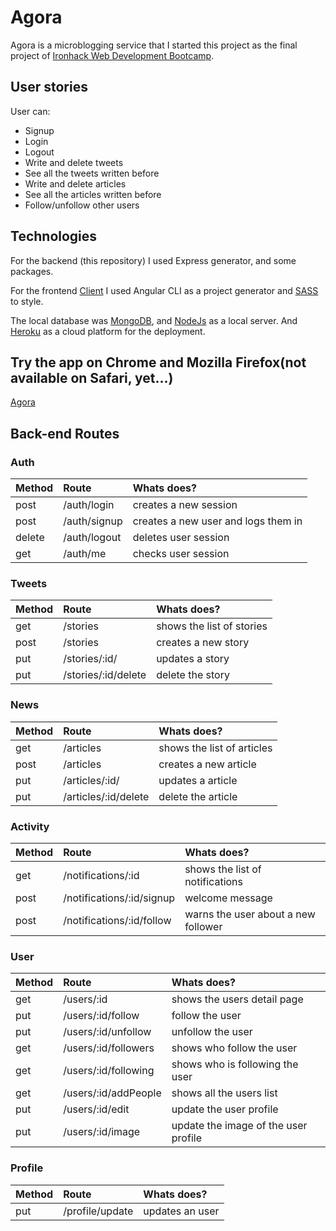 # Agora

Agora is a microblogging service that I started this project as the final project of [Ironhack Web Development Bootcamp](www.ironhack.com/). 

## User stories

User can:

* Signup
* Login
* Logout
* Write and delete tweets
* See all the tweets written before
* Write and delete articles
* See all the articles written before
* Follow/unfollow other users

## Technologies

For the backend (this repository) I used Express generator, and some packages.

For the frontend [Client](https://github.com/Interna1ta/local-stories-client) I used Angular CLI as a project generator and [SASS](https://sass-lang.com/) to style.

The local database was [MongoDB](https://docs.mongodb.com/), and [NodeJs](https://nodejs.org/en/) as a local server.
And [Heroku](https://www.heroku.com/home) as a cloud platform for the deployment.

## Try the app on Chrome and Mozilla Firefox(not available on Safari, yet...)

[Agora](https://agoranews.herokuapp.com/)

## Back-end Routes

### Auth

Method   | Route                       | Whats does?                              |
|:-------|:----------------------------|:-----------------------------------------|
|post    |/auth/login                  | creates a new session                    |
|post    |/auth/signup                 | creates a new user and logs them in      |
|delete  |/auth/logout                 | deletes user session                     |
|get     |/auth/me                     | checks user session                      |

### Tweets

Method   | Route                       | Whats does?                              |
|:-------|:----------------------------|:-----------------------------------------|
|get     |/stories                     | shows the list of stories                |
|post    |/stories                     | creates a new story                      |
|put     |/stories/:id/                | updates a story                          |
|put     |/stories/:id/delete          | delete the story                         |

### News

Method   | Route                       | Whats does?                              |
|:-------|:----------------------------|:-----------------------------------------|
|get     |/articles                    | shows the list of articles               |
|post    |/articles                    | creates a new article                    |
|put     |/articles/:id/               | updates a article                        |
|put     |/articles/:id/delete         | delete the article                       |

### Activity

Method   | Route                       | Whats does?                              |
|:-------|:----------------------------|:-----------------------------------------|
|get     |/notifications/:id           | shows the list of notifications          |
|post    |/notifications/:id/signup    | welcome message                          |
|post    |/notifications/:id/follow    | warns the user about a new follower      |

### User

Method   | Route                       | Whats does?                              |
|:-------|:----------------------------|:-----------------------------------------|
|get     |/users/:id                   | shows the users detail page              |
|put     |/users/:id/follow            | follow the user                          |
|put     |/users/:id/unfollow          | unfollow the user                        |
|get     |/users/:id/followers         | shows who follow the user                |
|get     |/users/:id/following         | shows who is following the user          |
|get     |/users/:id/addPeople         | shows all the users list                 |
|put     |/users/:id/edit              | update the user profile                  |
|put     |/users/:id/image             | update the image of the user profile     |

### Profile

Method   | Route                       | Whats does?                              |
|:-------|:----------------------------|:-----------------------------------------|
|put     |/profile/update              | updates an user                          |
